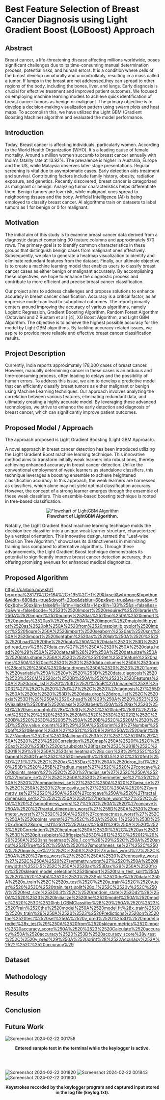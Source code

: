 # Best Feature Selection of Breast Cancer Diagnosis using Light Gradient Boost (LGBoost) Approach

## Abstract

Breast cancer, a life-threatening disease affecting millions worldwide, poses significant challenges due to its time-consuming manual determination process, potential risks, and human errors. It is a condition where cells of the breast develop unnaturally and uncontrollably, resulting in a mass called a tumor. If lumps in the breast are not addressed,they can spread to other regions of the body, including the bones, liver, and lungs. Early diagnosis is crucial for effective treatment and improved patient outcomes. We focused on employing machine learning models to achieve quick identification of breast cancer tumors as benign or malignant. The primary objective is to develop a decision-making visualization pattern using swarm plots and heat maps. To accomplish this, we have utilized the Light GBM (Gradient Boosting Machine) algorithm and evaluated the model performance.

## Introduction

Today, Breast cancer is affecting individuals, particularly women. According to the World Health Organization (WHO). It's a leading cause of female mortality. Around a million women succumb to breast cancer annually with India's fatality rate at 13.92%. The prevalence is higher in Australia, Europe and the US, while Malaysia observes later-stage presentations. Regular screening is vital due to asymptomatic cases. Early detection aids treatment and survival. Contributing factors include family history, obesity, radiation exposure, and genetics. Recently discovered, breast cancer is categorized as malignant or benign. Analyzing tumor characteristics helps differentiate them. Benign tumors are low-risk, while malignant ones spread to neighboring tissues and the body. Artificial Intelligence (AI) is being employed to classify breast cancer. AI algorithms train on datasets to label tumors as 1 for benign or 0 for malignant.

## Motivation

The initial aim of this study is to examine breast cancer data derived from a diagnostic dataset comprising 30 feature columns and approximately 570 rows. The primary goal is to identify common characteristics in these groups that distinguish benign cases from malignant ones effectively. Subsequently, we plan to generate a heatmap visualization to identify and eliminate redundant features from the dataset. Finally, our ultimate objective is to create a machine learning model that enables users to classify breast cancer cases as either benign or malignant accurately. By accomplishing these objectives, we hope to enhance the diagnostic process and contribute to more efficient and precise breast cancer classification.

Our project aims to address challenges and propose solutions to enhance accuracy in breast cancer classification. Accuracy is a critical factor, as an imprecise model can lead to suboptimal outcomes. The report primarily centers around improving the accuracy of various algorithms, namely Logistic Regression, Gradient Boosting Algorithm, Random Forest Algorithm (Octaviani and Z Rustam et al.) [4], XG Boost Algorithm, and Light GBM Algorithm. The objective is to achieve the highest possible accuracy for the model by Light GBM algorithms. By tackling accuracy-related issues, we aspire to provide more reliable and effective breast cancer classification results.

## Project Description

Currently, India reports approximately 178,000 cases of breast cancer. However, manually determining cancer in these cases is an arduous and time-consuming process, often leading to delays and the possibility of human errors. To address this issue, we aim to develop a predictive model that can efficiently classify breast tumors as either malignant or benign using Machine Learning techniques. Our approach involves analyzing the correlation between various features, eliminating redundant data, and ultimately creating a highly accurate model. By leveraging these advanced technologies, we strive to enhance the early detection and diagnosis of breast cancer, which can significantly improve patient outcomes.

## Proposed Model / Approach

The approach proposed is Light Gradient Boosting (Light GBM Approach).
 
A novel approach in breast cancer detection has been introduced utilizing the Light Gradient Boost machine learning technique. This innovative method aims to transform initially weak learners into robust ones, thereby achieving enhanced accuracy in breast cancer detection. Unlike the conventional employment of weak learners as standalone classifiers, this technique leverages a boosting ensemble to achieve heightened classification accuracy. In this approach, the weak learners are harnessed as classifiers, which alone may not yield optimal classification accuracy. However, the concept of a strong learner emerges through the ensemble of these weak classifiers. This ensemble-based boosting technique is rooted in tree-based classification.

<p align="center">
  <img src="https://github.com/arnab-maitra/Best-Feature-Selection-of-Breast-Cancer-Diagnosis-using-Light-GBM-Approach/assets/88264132/b043d9ca-c763-4a6a-bf97-865059d6a99f" alt="Flowchart of LightGBM Algorithm" />
  <br><b>Flowchart of LightGBM Algorithm.</b>

Notably, the Light Gradient Boost machine learning technique molds the decision tree classifier into a unique weak learner structure, characterized by a vertical orientation. This innovative design, termed the "Leaf-wise Decision Tree Algorithm," showcases its distinctiveness in minimizing training loss compared to alternative algorithms. Through these advancements, the Light Gradient Boost technique demonstrates its potential to significantly improve breast cancer detection accuracy, thus offering promising avenues for enhanced medical diagnostics.

## Proposed Algorithm

https://carbon.now.sh/?bg=rgba%28171%2C+184%2C+195%2C+1%29&t=seti&wt=none&l=python&width=680&ds=true&dsyoff=20px&dsblur=68px&wc=true&wa=true&pv=56px&ph=56px&ln=false&fl=1&fm=Hack&fs=14px&lh=133%25&si=false&es=4x&wm=false&code=%2523%2520Import%2520required%2520libraries%250A%2520import%2520numpy%2520as%2520np%250A%2520import%2520pandas%2520as%2520pd%250A%2520import%2520matplotlib.pyplot%2520as%2520plt%250A%2520from%2520matplotlib.pyplot%2520import%2520figure%250A%2520import%2520seaborn%2520as%2520sns%250A%2520import%2520lightgbm%2520as%2520lgb%250A%2520%2523%2520Load%2520the%2520data%250A%2520data%2520%253D%2520pd.read_csv%28%27data.csv%27%29%250A%2520%250A%2520data.head%28%29%250A%2520data.tail%28%29%250A%2520data.size%250A%2520data.shape%250A%2520%2523%2520Get%2520feature%2520names%250A%2520col%2520%253D%2520data.columns%250A%2520print%28col%29%250A%2520data.dtypes%250A%2520%2523%2520Target%2520variable%250A%2520y%2520%253D%2520data.diagnosis%2520%2523%2520M%2520or%2520B%250A%2520%2523%2520Features%250A%2520drop_list%2520%253D%2520%255B%27Unnamed%253A%252032%27%252C%2520%27id%27%252C%2520%27diagnosis%27%255D%250A%2520x%2520%253D%2520data.drop%28drop_list%252C%2520axis%253D1%29%250A%2520x.head%28%29%250A%2520%2523%2520Visualize%2520the%2520class%2520labels%250A%2520ax%2520%253D%2520sns.countplot%28x%253Dy%252C%2520label%253D%2522Count%2522%29%2520%2523%2520M%2520%253D%2520212%252C%2520B%2520%253D%2520357%250A%2520B%252C%2520M%2520%253D%2520y.value_counts%28%29%250A%2520print%28%27Number%2520of%2520Benign%253A%27%252C%2520B%29%250A%2520print%28%27Number%2520of%2520Malignant%253A%27%252C%2520M%29%250A%2520%2523%2520Correlation%2520map%250A%2520f%252C%2520ax%2520%253D%2520plt.subplots%28figsize%253D%2818%252C%252018%29%29%250A%2520sns.heatmap%28x.corr%28%29%252C%2520annot%253DTrue%252C%2520linewidths%253D.5%252C%2520fmt%253D%27.1f%27%252C%2520ax%253Dax%29%250A%2520drop_list1%2520%253D%2520%255B%27radius_mean%27%252C%2520%27concave%2520points_mean%27%252C%2520%27radius_se%27%252C%250A%2520%27texture_se%27%252C%250A%2520%27perimeter_se%27%252C%250A%2520%27compactness_se%27%252C%250A%2520%27area_se%27%252C%250A%2520%27concavity_se%27%252C%250A%2520%27symmetry_se%27%252C%250A%2520%27concave%250A%2520%27fractal_dimension_se%27%252C%250A%2520%27texture_worst%27%252C%250A%2520%27smoothness_worst%27%252C%250A%2520%27concave%250A%2520%27fractal_dimension_worst%27%255D%250A%2520%27perimeter_worst%27%252C%250A%2520%27compactness_worst%27%252C%250A%2520points_worst%27%252C%250A%2520x_1%2520%253D%2520x.drop%28drop_list1%252C%2520axis%253D1%29%250A%2520%2523%2520Correlation%2520heatmap%250A%2520f%252C%2520ax%2520%253D%2520plt.subplots%28figsize%253D%2812%252C%252012%29%29%250A%2520sns.heatmap%28x_1.corr%28%29%252C%250A%2520annot%253DTrue%252C%250A%2520%27smoothness_se%27%252C%250A%2520points_se%27%252C%250A%2520%27radius_worst%27%252C%250A%2520%27area_worst%27%252C%250A%2520%27concavity_worst%27%252C%250A%2520%27symmetry_worst%27%252C%250A%2520linewidths%253D.5%252C%250A%2520ax%253Dax%29%250A%2520from%2520sklearn.model_selection%2520import%2520train_test_split%250A%2520%2520%250A%2520%2520%2523Split%2520the%2520data%250A%2520x_train%252C%2520x_test%252C%2520y_train%252C%2520y_test%2520%253D%2520train_test_split%28x_1%252C%2520y%252C%250A%2520test_size%253D0.3%252C%2520random_state%253D42%29%250A%2520%2523%2520Initialize%2520the%2520model%250A%2520model%2520%253D%2520lgb.LGBMClassifier%28%29%250A%2520%2523%2520Train%2520the%2520model%250A%2520model.fit%28x_train%252C%2520y_train%29%250A%2520%2523%2520Predictions%2520on%2520the%2520test%2520set%250A%2520y_pred%2520%253D%2520model.predict%28x_test%29%250A%2520from%2520sklearn.metrics%2520import%2520accuracy_score%250A%2520%2523%2520Calculate%2520accuracy%250A%2520accuracy%2520%253D%2520accuracy_score%28y_test%252C%2520y_pred%29%250A%2520print%28%2522Accuracy%253A%2522%252C%2520accuracy%29

## Dataset


## Methodology


## Results


## Conclusion


## Future Work



![Screenshot 2024-02-22 001758](https://github.com/arnab-maitra/Keylogger/assets/88264132/1cca1f6d-d64b-4fe9-9b99-736107506358)
<b><p align="center">Entered sample text in the terminal while the keylogger is active.</p></b>

<br></br>

![Screenshot 2024-02-22 001820](https://github.com/arnab-maitra/Keylogger/assets/88264132/807205c1-a643-4f3e-bad0-888a4643f2a8)
![Screenshot 2024-02-22 001843](https://github.com/arnab-maitra/Keylogger/assets/88264132/a179ea84-f5e6-4fd7-831f-57cc4209a13f)
![Screenshot 2024-02-22 001900](https://github.com/arnab-maitra/Keylogger/assets/88264132/4c009ea2-d950-499d-8bbf-b3335fc35f78)
<b><p align="center">Keystrokes recorded by the keylogger program and captured input stored in the log file (keylog.txt).</p></b>
